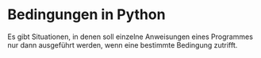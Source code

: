 # Bedingungen in Python

Es gibt Situationen, in denen soll einzelne Anweisungen eines Programmes
nur dann ausgeführt werden, wenn eine bestimmte Bedingung zutrifft.
